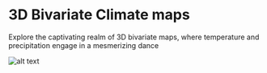 # 3D Bivariate Climate maps
Explore the captivating realm of 3D bivariate maps, where temperature and precipitation engage in a mesmerizing dance

![alt text](https://github.com/milos-agathon/3d-bivariate-climate-maps/blob/main/belgium-bivariate-3d-high.png?raw=true)
